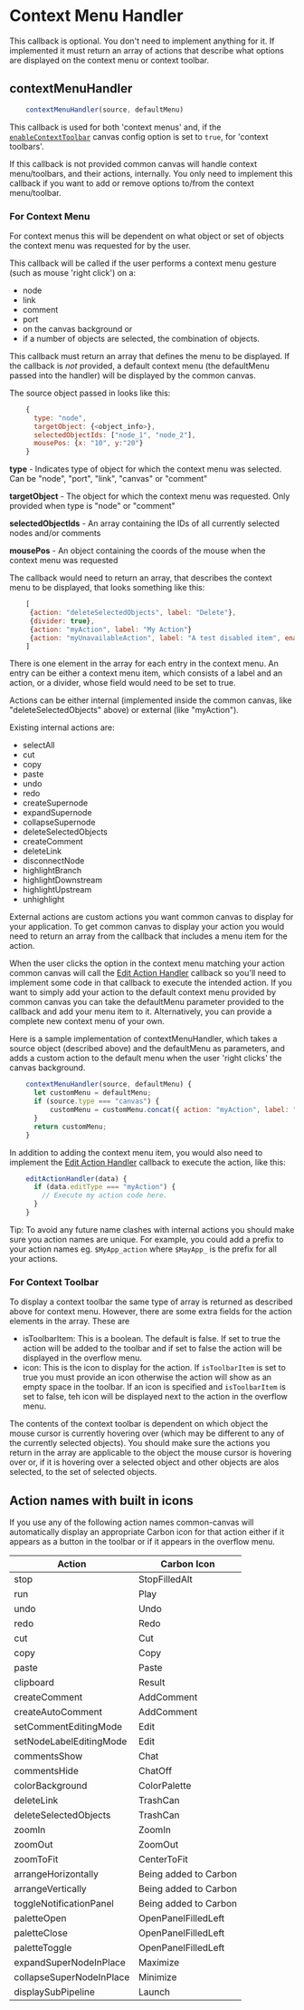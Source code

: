 # Context Menu Handler

This callback is optional. You don't need to implement anything for it. If implemented it must return an array of actions that describe what options are displayed on the context menu or context toolbar.

## contextMenuHandler
```js
    contextMenuHandler(source, defaultMenu)
```
This callback is used for both 'context menus' and, if the [`enableContextToolbar`](03.02.01-canvas-config.md#enablecontexttoolbar) canvas config option is set to `true`, for 'context toolbars'.

If this callback is not provided common canvas will handle context menu/toolbars, and their actions, internally. You only need to implement this callback if you want to add or remove options to/from the context menu/toolbar.

### For Context Menu

For context menus this will be dependent on what object or set of objects the context menu was requested for by the user.

This callback will be called if the user performs a context menu gesture (such as mouse 'right click') on a:

* node
* link
* comment
* port
* on the canvas background or
* if a number of objects are selected, the combination of objects.

This callback must return an array that defines the menu to be displayed. If the callback is *not* provided, a default context menu (the defaultMenu passed into the handler) will be displayed by the common canvas.

The source object passed in looks like this:
```js
    {
      type: "node",
      targetObject: {<object_info>},
      selectedObjectIds: ["node_1", "node_2"],
      mousePos: {x: "10", y:"20"}
    }
```
**type** - Indicates type of object for which the context menu was selected. Can be "node", "port", "link", "canvas" or "comment"

**targetObject** - The object for which the context menu was requested. Only provided when type is "node" or "comment"

**selectedObjectIds** -  An array containing the IDs of all currently selected nodes and/or comments

**mousePos** - An object containing the coords of the mouse when the context menu was requested

The callback would need to return an array, that describes the context menu to be displayed, that looks something like this:
```js
    [
     {action: "deleteSelectedObjects", label: "Delete"},
     {divider: true},
     {action: "myAction", label: "My Action"}
     {action: "myUnavailableAction", label: "A test disabled item", enable: false}
    ]
```
There is one element in the array for each entry in the context menu. An entry can be either a context menu item, which consists of a label and an action, or a divider, whose field would need to be set to true.

Actions can be either internal (implemented inside the common canvas, like "deleteSelectedObjects" above) or external (like "myAction").

Existing internal actions are:

* selectAll
* cut
* copy
* paste
* undo
* redo
* createSupernode
* expandSupernode
* collapseSupernode
* deleteSelectedObjects
* createComment
* deleteLink
* disconnectNode
* highlightBranch
* highlightDownstream
* highlightUpstream
* unhighlight

External actions are custom actions you want common canvas to display for your application. To get common canvas to display your action you would need to return an array from the callback that includes a menu item for the action.

When the user clicks the option in the context menu matching your action common canvas will call the [Edit Action Handler](03.03.03-edit-action-handler.md) callback so you'll need to implement some code in that callback to execute the intended action. If you want to simply add your action to the default context menu provided by common canvas you can take the defaultMenu parameter provided to the callback and add your menu item to it. Alternatively, you can provide a complete new context menu of your own.

Here is a sample implementation of contextMenuHandler, which takes a source object (described above) and the defaultMenu as parameters, and adds a custom action to the default menu when the user 'right clicks' the canvas background.

```js
    contextMenuHandler(source, defaultMenu) {
      let customMenu = defaultMenu;
      if (source.type === "canvas") {
          customMenu = customMenu.concat({ action: "myAction", label: "My Action" });
      }
      return customMenu;
    }
```
In addition to adding the context menu item, you would also need to implement the [Edit Action Handler](03.03.03-edit-action-handler.md) callback to execute the action, like this:
```js
    editActionHandler(data) {
      if (data.editType === "myAction") {
        // Execute my action code here.
      }
    }
```
Tip: To avoid any future name clashes with internal actions you should make sure you action names are unique. For example, you could add a prefix to your action names eg. `$MyApp_action` where `$MayApp_` is the prefix for all your actions.

### For Context Toolbar

To display a context toolbar the same type of array is returned as described above for context menu. However, there are some extra fields for the action elements in the array. These are

* isToolbarItem: This is a boolean. The default is false. If set to true the action will be added to the toolbar and if set to false the action will be displayed in the overflow menu.
* icon: This is the icon to display for the action. If `isToolbarItem` is set to true you must provide an icon otherwise the action will show as an empty space in the toolbar. If an icon is specified and `isToolbarItem` is set to false, teh icon will be displayed next to the action in the overflow menu.


The contents of the context toolbar is dependent on which object the mouse cursor is currently hovering over (which may be different to any of the currently selected objects). You should make sure the actions you return in the array are applicable to the object the mouse cursor is hovering over or, if it is hovering over a selected object and other objects are alos selected, to the set of selected objects.

## Action names with built in icons

If you use any of the following action names common-canvas will automatically display an appropriate Carbon icon for that action either if it appears as a button in the toolbar or if it appears in the overflow menu.

| Action                   | Carbon Icon         |
|--------------------------|---------------------|
| stop                     | StopFilledAlt       |
| run                      | Play                |
| undo                     | Undo                |
| redo                     | Redo                |
| cut                      | Cut                 |
| copy                     | Copy                |
| paste                    | Paste               |
| clipboard                | Result              |
| createComment            | AddComment          |
| createAutoComment        | AddComment          |
| setCommentEditingMode    | Edit                |
| setNodeLabelEditingMode  | Edit                |
| commentsShow             | Chat                |
| commentsHide             | ChatOff             |
| colorBackground          | ColorPalette        |
| deleteLink               | TrashCan            |
| deleteSelectedObjects    | TrashCan            |
| zoomIn                   | ZoomIn              |
| zoomOut                  | ZoomOut             |
| zoomToFit                | CenterToFit         |
| arrangeHorizontally      | Being added to Carbon|
| arrangeVertically        | Being added to Carbon||
| toggleNotificationPanel  | Being added to Carbon||
| paletteOpen              | OpenPanelFilledLeft |
| paletteClose             | OpenPanelFilledLeft |
| paletteToggle            | OpenPanelFilledLeft |
| expandSuperNodeInPlace   | Maximize            |
| collapseSuperNodeInPlace | Minimize            |
| displaySubPipeline       | Launch              |


